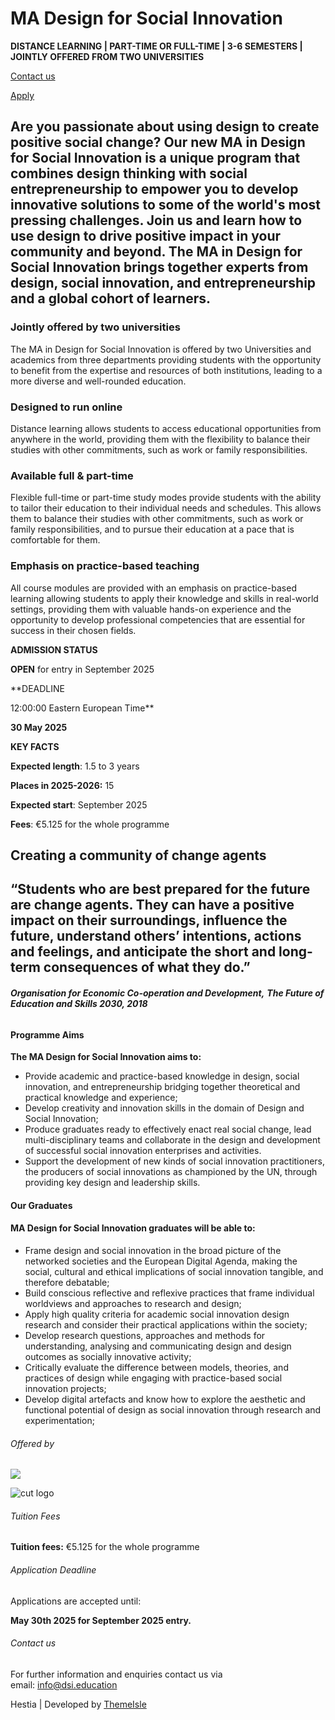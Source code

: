 # MA Design for Social Innovation

**DISTANCE LEARNING | PART-TIME OR FULL-TIME | 3-6 SEMESTERS | JOINTLY OFFERED FROM TWO UNIVERSITIES**

[Contact us](https://dsi.education/contact-us/)

[Apply](https://applications.ucy.ac.cy/postgraduate_appl/MNG_USERS.login_frm)

## Are you passionate about using design to create positive social change? Our new MA in Design for Social Innovation is a unique program that combines design thinking with social entrepreneurship to empower you to develop innovative solutions to some of the world's most pressing challenges. Join us and learn how to use design to drive positive impact in your community and beyond. The MA in Design for Social Innovation brings together experts from design, social innovation, and entrepreneurship and a global cohort of learners.

### Jointly offered by two universities

The MA in Design for Social Innovation is offered by two Universities and academics from three departments providing students with the opportunity to benefit from the expertise and resources of both institutions, leading to a more diverse and well-rounded education.

### Designed to run online

Distance learning allows students to access educational opportunities from anywhere in the world, providing them with the flexibility to balance their studies with other commitments, such as work or family responsibilities.

### Available full & part-time

Flexible full-time or part-time study modes provide students with the ability to tailor their education to their individual needs and schedules. This allows them to balance their studies with other commitments, such as work or family responsibilities, and to pursue their education at a pace that is comfortable for them.

### Emphasis on practice-based teaching

All course modules are provided with an emphasis on practice-based learning allowing students to apply their knowledge and skills in real-world settings, providing them with valuable hands-on experience and the opportunity to develop professional competencies that are essential for success in their chosen fields.

**ADMISSION STATUS**

**OPEN** for entry in September 2025

**DEADLINE   
  
12:00:00
Eastern European Time**

**30 May 2025**

**KEY FACTS**

**Expected length**: 1.5 to 3 years

**Places in 2025-2026:** 15

**Expected start**: September 2025

**Fees**: €5.125 for the whole programme

## Creating a community of change agents

## **“Students who are best prepared for the future are change agents. They can have a positive impact on their surroundings, influence the future, understand others’ intentions, actions and feelings, and anticipate the short and long-term consequences of what they do.”**

###### **Organisation for Economic Co-operation and Development,** **The Future of Education and Skills 2030, 2018**

#### Programme Aims

**The MA Design for Social Innovation aims to:**

* Provide academic and practice-based knowledge in design, social innovation, and entrepreneurship bridging together theoretical and practical knowledge and experience;
* Develop creativity and innovation skills in the domain of Design and Social Innovation;
* Produce graduates ready to effectively enact real social change, lead multi-disciplinary teams and collaborate in the design and development of successful social innovation enterprises and activities.
* Support the development of new kinds of social innovation practitioners, the producers of social innovations as championed by the UN, through providing key design and leadership skills.

#### Our Graduates

#### **MA Design for Social Innovation graduates will be able to:**

* Frame design and social innovation in the broad picture of the networked societies and the European Digital Agenda, making the social, cultural and ethical implications of social innovation tangible, and therefore debatable;
* Build conscious reflective and reflexive practices that frame individual worldviews and approaches to research and design;
* Apply high quality criteria for academic social innovation design research and consider their practical applications within the society;
* Develop research questions, approaches and methods for understanding, analysing and communicating design and design outcomes as socially innovative activity;
* Critically evaluate the difference between models, theories, and practices of design while engaging with practice-based social innovation projects;
* Develop digital artefacts and know how to explore the aesthetic and functional potential of design as social innovation through research and experimentation;

###### Offered by

![](https://dsi.education/wp-content/uploads/2022/10/University_of_Cyprus_en-1-300x130.png)

![cut logo](https://dsi.education/wp-content/uploads/2019/11/CUT-LOGO-ENGL2.png)

###### Tuition Fees

**Tuition fees:** €5.125 for the whole programme

###### Application Deadline

Applications are accepted until:

**May 30th 2025 for September 2025 entry.**

###### Contact us

For further information and enquiries contact us via email: [info@dsi.education](mailto:info@dsi.education)

Hestia | Developed by [ThemeIsle](https://themeisle.com)